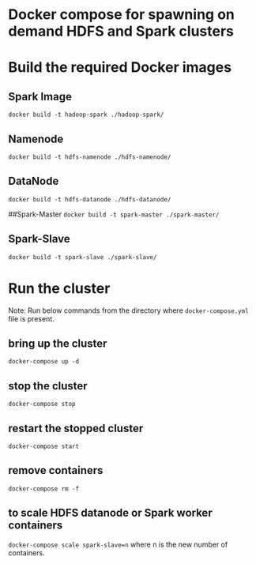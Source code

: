 # Docker compose for spawning on demand HDFS and Spark clusters

# Build the required Docker images
## Spark Image
`docker build -t hadoop-spark ./hadoop-spark/`

## Namenode
`docker build -t hdfs-namenode ./hdfs-namenode/`
## DataNode
`docker build -t hdfs-datanode ./hdfs-datanode/`

##Spark-Master
`docker build -t spark-master ./spark-master/`

## Spark-Slave
`docker build -t spark-slave ./spark-slave/`

# Run the cluster
Note: Run below commands from the directory where `docker-compose.yml` file is present.
## bring up the cluster
`docker-compose up -d`
## stop the cluster
`docker-compose stop`
## restart the stopped cluster
`docker-compose start`
## remove containers
`docker-compose rm -f`
## to scale HDFS datanode or Spark worker containers
`docker-compose scale spark-slave=n` where n is the new number of containers.

